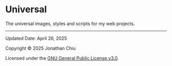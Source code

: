 # Universal

The universal images, styles and scripts for my web projects.

---

Updated Date: April 26, 2025

Copyright © 2025 Jonathan Chiu

Licensed under the [GNU General Public License v3.0](LICENSE).